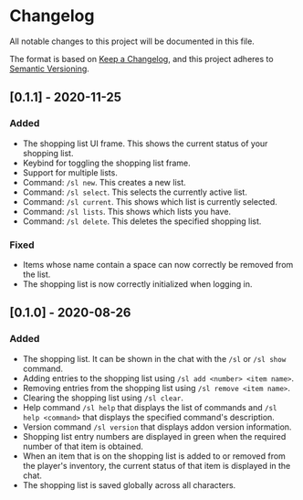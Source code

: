 # Changelog
All notable changes to this project will be documented in this file.

The format is based on [Keep a Changelog](https://keepachangelog.com/en/1.0.0/),
and this project adheres to [Semantic Versioning](https://semver.org/spec/v2.0.0.html).

## [0.1.1] - 2020-11-25
### Added
- The shopping list UI frame. This shows the current status of your shopping list.
- Keybind for toggling the shopping list frame.
- Support for multiple lists.
- Command: `/sl new`. This creates a new list.
- Command: `/sl select`. This selects the currently active list.
- Command: `/sl current`. This shows which list is currently selected.
- Command: `/sl lists`. This shows which lists you have.
- Command: `/sl delete`. This deletes the specified shopping list.

### Fixed
- Items whose name contain a space can now correctly be removed from the list.
- The shopping list is now correctly initialized when logging in.

## [0.1.0] - 2020-08-26
### Added
- The shopping list. It can be shown in the chat with the `/sl` or `/sl show` command.
- Adding entries to the shopping list using `/sl add <number> <item name>`.
- Removing entries from the shopping list using `/sl remove <item name>`.
- Clearing the shopping list using `/sl clear`.
- Help command `/sl help` that displays the list of commands and `/sl help <command>` that displays the specified command's description.
- Version command `/sl version` that displays addon version information.
- Shopping list entry numbers are displayed in green when the required number of that item is obtained.
- When an item that is on the shopping list is added to or removed from the player's inventory, the current status of that item is displayed in the chat.
- The shopping list is saved globally across all characters.
